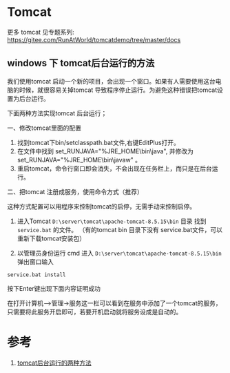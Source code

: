 # Tomcat

更多 tomcat 见专题系列: https://gitee.com/RunAtWorld/tomcatdemo/tree/master/docs

## windows 下 tomcat后台运行的方法

我们使用tomcat 启动一个新的项目，会出现一个窗口。如果有人需要使用这台电脑的时候，就很容易关掉tomcat 导致程序停止运行。为避免这种错误把tomcat设置为后台运行。

下面两种方法实现tomcat 后台运行；

一、修改tomcat里面的配置

1. 找到tomcat下bin/setclasspath.bat文件,右键EditPlus打开。
2. 在文件中找到 set_RUNJAVA="%JRE_HOME\bin\java", 并修改为set_RUNJAVA="%JRE_HOME\bin\javaw" 。
3. 重启tomcat，命令行窗口即会消失，不会出现在任务栏上，而只是在后台运行。

二、把tomcat 注册成服务，使用命令方式（推荐）

这种方式配置可以用程序来控制tomcat的启停，无需手动来控制启停。

1. 进入Tomcat  `D:\server\tomcat\apache-tomcat-8.5.15\bin`  目录 找到 `service.bat` 的文件。
（有的tomcat bin 目录下没有 service.bat文件，可以重新下载tomcat安装包）

2. 以管理员身份运行 cmd 进入 `D:\server\tomcat\apache-tomcat-8.5.15\bin` 
弹出窗口输入 
```
service.bat install
```       
按下Enter键出现下面内容证明成功
      
在打开计算机—>管理->服务这一栏可以看到在服务中添加了一个tomcat的服务，只需要将此服务开启即可，若要开机启动就将服务设成是自动的。

 
 # 参考
 
 1. [tomcat后台运行的两种方法](https://www.cnblogs.com/citime/p/10062289.html)